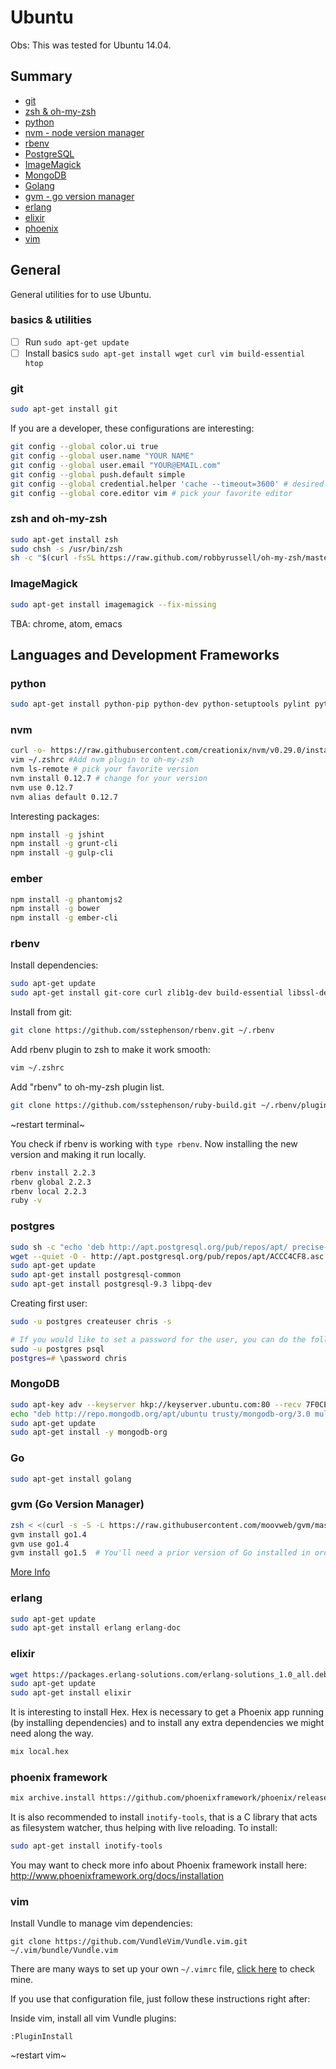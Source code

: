 # Ubuntu
Obs: This was tested for Ubuntu 14.04.

## Summary

- [git](https://github.com/jeanleonino/linux-checklist/blob/master/ubuntu.md#git)
- [zsh & oh-my-zsh](https://github.com/jeanleonino/linux-checklist/blob/master/ubuntu.md#zsh-and-oh-my-zsh)
- [python](https://github.com/jeanleonino/linux-checklist/blob/master/ubuntu.md#python)
- [nvm - node version manager](https://github.com/jeanleonino/linux-checklist/blob/master/ubuntu.md#nvm)
- [rbenv](https://github.com/jeanleonino/linux-checklist/blob/master/ubuntu.md#rbenv)
- [PostgreSQL](https://github.com/jeanleonino/linux-checklist/blob/master/ubuntu.md#postgres)
- [ImageMagick](https://github.com/jeanleonino/linux-checklist/blob/master/ubuntu.md#imagemagick)
- [MongoDB](https://github.com/jeanleonino/linux-checklist/blob/master/ubuntu.md#mongodb)
- [Golang](https://github.com/jeanleonino/linux-checklist/blob/master/ubuntu.md#go)
- [gvm - go version manager](https://github.com/jeanleonino/linux-checklist/blob/master/ubuntu.md#gvm-go-version-manager)
- [erlang](https://github.com/jeanleonino/linux-checklist/blob/master/ubuntu.md#erlang)
- [elixir](https://github.com/jeanleonino/linux-checklist/blob/master/ubuntu.md#elixir)
- [phoenix](https://github.com/jeanleonino/linux-checklist/blob/master/ubuntu.md#phoenix-framework)
- [vim](https://github.com/jeanleonino/linux-checklist/blob/master/ubuntu.md#vim)

## General
General utilities for to use Ubuntu. 

### basics & utilities
- [ ] Run ```sudo apt-get update```
- [ ] Install basics ``` sudo apt-get install wget curl vim build-essential htop ```

### git
```zsh
sudo apt-get install git
``` 

If you are a developer, these configurations are interesting: 
```zsh
git config --global color.ui true
git config --global user.name "YOUR NAME"
git config --global user.email "YOUR@EMAIL.com"
git config --global push.default simple
git config --global credential.helper 'cache --timeout=3600' # desired cache timeout in seconds
git config --global core.editor vim # pick your favorite editor
```

### zsh and oh-my-zsh
```zsh
sudo apt-get install zsh
sudo chsh -s /usr/bin/zsh
sh -c "$(curl -fsSL https://raw.github.com/robbyrussell/oh-my-zsh/master/tools/install.sh)"
```
### ImageMagick
```zsh
sudo apt-get install imagemagick --fix-missing
```

TBA: chrome, atom, emacs

## Languages and Development Frameworks

### python
```zsh
sudo apt-get install python-pip python-dev python-setuptools pylint python-software-properties -y
```

### nvm
```zsh
curl -o- https://raw.githubusercontent.com/creationix/nvm/v0.29.0/install.sh | bash
vim ~/.zshrc #Add nvm plugin to oh-my-zsh
nvm ls-remote # pick your favorite version
nvm install 0.12.7 # change for your version
nvm use 0.12.7
nvm alias default 0.12.7
```

Interesting packages:
```zsh
npm install -g jshint
npm install -g grunt-cli
npm install -g gulp-cli
```

### ember
```zsh
npm install -g phantomjs2
npm install -g bower
npm install -g ember-cli
```

### rbenv
Install dependencies:
```zsh
sudo apt-get update
sudo apt-get install git-core curl zlib1g-dev build-essential libssl-dev libreadline-dev libyaml-dev libsqlite3-dev sqlite3 libxml2-dev libxslt1-dev libcurl4-openssl-dev python-software-properties libffi-dev
```
Install from git:
```zsh
git clone https://github.com/sstephenson/rbenv.git ~/.rbenv
```
Add rbenv plugin to zsh to make it work smooth:
```zsh
vim ~/.zshrc
```
Add "rbenv" to oh-my-zsh plugin list.

```zsh
git clone https://github.com/sstephenson/ruby-build.git ~/.rbenv/plugins/ruby-build
```
~restart terminal~

You check if rbenv is working with ```type rbenv```. Now installing the new version and making it run locally.

```zsh
rbenv install 2.2.3
rbenv global 2.2.3
rbenv local 2.2.3
ruby -v
```

### postgres
```zsh
sudo sh -c "echo 'deb http://apt.postgresql.org/pub/repos/apt/ precise-pgdg main' > /etc/apt/sources.list.d/pgdg.list"
wget --quiet -O - http://apt.postgresql.org/pub/repos/apt/ACCC4CF8.asc | sudo apt-key add -
sudo apt-get update
sudo apt-get install postgresql-common
sudo apt-get install postgresql-9.3 libpq-dev
```

Creating first user:
```zsh
sudo -u postgres createuser chris -s

# If you would like to set a password for the user, you can do the following
sudo -u postgres psql
postgres=# \password chris
```

### MongoDB
```zsh
sudo apt-key adv --keyserver hkp://keyserver.ubuntu.com:80 --recv 7F0CEB10
echo "deb http://repo.mongodb.org/apt/ubuntu trusty/mongodb-org/3.0 multiverse" | sudo tee /etc/apt/sources.list.d/mongodb-org-3.0.list
sudo apt-get update
sudo apt-get install -y mongodb-org
```

### Go
```zsh
sudo apt-get install golang
```

### gvm (Go Version Manager)
```zsh
zsh < <(curl -s -S -L https://raw.githubusercontent.com/moovweb/gvm/master/binscripts/gvm-installer)
gvm install go1.4
gvm use go1.4
gvm install go1.5  # You'll need a prior version of Go installed in order to bootstrap the installation of Go 1.5+
```
[More Info][gvm_github]

### erlang
```zsh
sudo apt-get update
sudo apt-get install erlang erlang-doc
```

### elixir
```zsh
wget https://packages.erlang-solutions.com/erlang-solutions_1.0_all.deb && sudo dpkg -i erlang-solutions_1.0_all.deb
sudo apt-get update
sudo apt-get install elixir
```

It is interesting to install Hex. Hex is necessary to get a Phoenix app running (by installing dependencies) and to install any extra dependencies we might need along the way.

```zsh
mix local.hex 
```

### phoenix framework
```zsh
mix archive.install https://github.com/phoenixframework/phoenix/releases/download/v1.0.3/phoenix_new-1.0.3.ez
```

It is also recommended to install ```inotify-tools```, that is a C library that acts as filesystem watcher, thus helping with live reloading. To install:

```zsh
sudo apt-get install inotify-tools
```

You may want to check more info about Phoenix framework install here: http://www.phoenixframework.org/docs/installation

### vim
Install Vundle to manage vim dependencies:
```
git clone https://github.com/VundleVim/Vundle.vim.git ~/.vim/bundle/Vundle.vim
```

There are many ways to set up your own ```~/.vimrc``` file, [click here](https://github.com/jeanleonino/dotfiles/blob/master/.vimrc) to check mine. 

If you use that configuration file, just follow these instructions right after:

Inside vim, install all vim Vundle plugins:
```
:PluginInstall
```

~restart vim~

[gvm_github]: https://github.com/moovweb/gvm
